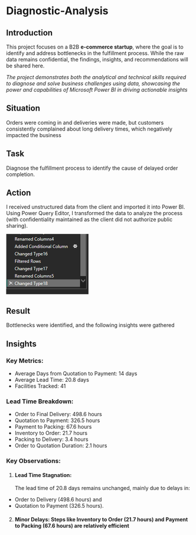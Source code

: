 # Diagnostic-Analysis

## Introduction 
This project focuses on a B2B **e-commerce startup**, where the goal is to identify and address bottlenecks in the fulfillment process. While the raw data remains confidential, the findings, insights, and recommendations will be shared here. 

_The project demonstrates both the analytical and technical skills required to diagnose and solve business challenges using data, showcasing the power and capabilities of Microsoft Power BI in driving actionable insights_

## Situation
Orders were coming in and deliveries were made, but customers consistently complained about long delivery times, which negatively impacted the business

## Task
Diagnose the fulfillment process to identify the cause of delayed order completion.

## Action
I received unstructured data from the client and imported it into Power BI. Using Power Query Editor, I transformed the data to analyze the process (with confidentiality maintained as the client did not authorize public sharing).

![](appliedstepiv.png)

## Result
Bottlenecks were identified, and the following insights were gathered

## Insights 
### Key Metrics:
- Average Days from Quotation to Payment: 14 days
- Average Lead Time: 20.8 days
- Facilities Tracked: 41
### Lead Time Breakdown:
- Order to Final Delivery: 498.6 hours
- Quotation to Payment: 326.5 hours
- Payment to Packing: 67.6 hours
- Inventory to Order: 21.7 hours
- Packing to Delivery: 3.4 hours
- Order to Quotation Duration: 2.1 hours
### Key Observations:
1.	#### Lead Time Stagnation:
	The lead time of 20.8 days remains unchanged, mainly due to delays in:
- Order to Delivery (498.6 hours) and
- Quotation to Payment (326.5 hours).
2.	#### Minor Delays: Steps like Inventory to Order (21.7 hours) and Payment to Packing (67.6 hours) are relatively efficient









